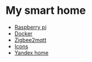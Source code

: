 My smart home
===============

- [Raspberry pi](https://www.raspberrypi.org/downloads/raspbian/)
- [Docker](./docs/docker.md)
- [Zigbee2mqtt](https://github.com/Koenkk/zigbee2mqtt)
- [Icons](https://material.io/resources/icons/?style=baseline)
- [Yandex home](https://yandex.ru/quasar)
